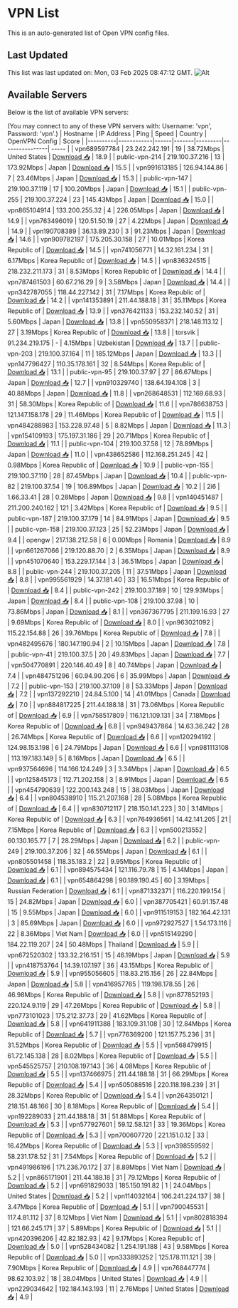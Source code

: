 # VPN List

This is an auto-generated list of Open VPN config files.

## Last Updated

This list was last updated on: Mon, 03 Feb 2025 08:47:12 GMT.
![Alt](https://repobeats.axiom.co/api/embed/186b98318ef1479477931607c1ad7d823f12451f.svg "Repobeats analytics image")

## Available Servers

Below is the list of available VPN servers:

(You may connect to any of these VPN servers with: Username: 'vpn', Password: 'vpn'.)
| Hostname | IP Address | Ping | Speed | Country | OpenVPN Config | Score |
|----------|------------|------|-------|---------|----------------| ----- |
| vpn689597784 | 23.242.242.191 | 19 | 38.72Mbps | United States | [Download 📥](./configs/server_0_US.ovpn) | 18.9 |
| public-vpn-214 | 219.100.37.216 | 13 | 173.92Mbps | Japan | [Download 📥](./configs/server_1_JP.ovpn) | 15.5 |
| vpn991613185 | 126.94.144.86 | 7 | 23.46Mbps | Japan | [Download 📥](./configs/server_2_JP.ovpn) | 15.3 |
| public-vpn-147 | 219.100.37.119 | 17 | 100.20Mbps | Japan | [Download 📥](./configs/server_3_JP.ovpn) | 15.1 |
| public-vpn-255 | 219.100.37.224 | 23 | 145.43Mbps | Japan | [Download 📥](./configs/server_4_JP.ovpn) | 15.0 |
| vpn865104914 | 133.200.255.32 | 4 | 226.05Mbps | Japan | [Download 📥](./configs/server_5_JP.ovpn) | 14.9 |
| vpn763496019 | 120.51.50.19 | 27 | 4.22Mbps | Japan | [Download 📥](./configs/server_6_JP.ovpn) | 14.9 |
| vpn190708389 | 36.13.89.230 | 3 | 91.23Mbps | Japan | [Download 📥](./configs/server_7_JP.ovpn) | 14.6 |
| vpn909782197 | 175.205.30.158 | 27 | 10.01Mbps | Korea Republic of | [Download 📥](./configs/server_8_KR.ovpn) | 14.5 |
| vpn741056771 | 14.32.161.234 | 31 | 6.17Mbps | Korea Republic of | [Download 📥](./configs/server_9_KR.ovpn) | 14.5 |
| vpn836324515 | 218.232.211.173 | 31 | 8.53Mbps | Korea Republic of | [Download 📥](./configs/server_10_KR.ovpn) | 14.4 |
| vpn787461503 | 60.67.216.29 | 9 | 3.58Mbps | Japan | [Download 📥](./configs/server_11_JP.ovpn) | 14.4 |
| vpn342787055 | 118.44.227.142 | 31 | 7.17Mbps | Korea Republic of | [Download 📥](./configs/server_12_KR.ovpn) | 14.2 |
| vpn141353891 | 211.44.188.18 | 31 | 35.11Mbps | Korea Republic of | [Download 📥](./configs/server_13_KR.ovpn) | 13.9 |
| vpn376421133 | 153.232.140.52 | 31 | 5.60Mbps | Japan | [Download 📥](./configs/server_14_JP.ovpn) | 13.8 |
| vpn550958371 | 218.148.113.12 | 27 | 3.19Mbps | Korea Republic of | [Download 📥](./configs/server_15_KR.ovpn) | 13.8 |
| torsvik | 91.234.219.175 | - | 4.15Mbps | Uzbekistan | [Download 📥](./configs/server_16_UZ.ovpn) | 13.7 |
| public-vpn-203 | 219.100.37.164 | 11 | 185.12Mbps | Japan | [Download 📥](./configs/server_17_JP.ovpn) | 13.3 |
| vpn147796427 | 110.35.178.161 | 32 | 8.54Mbps | Korea Republic of | [Download 📥](./configs/server_18_KR.ovpn) | 13.1 |
| public-vpn-95 | 219.100.37.97 | 27 | 86.67Mbps | Japan | [Download 📥](./configs/server_19_JP.ovpn) | 12.7 |
| vpn910329740 | 138.64.194.108 | 3 | 40.88Mbps | Japan | [Download 📥](./configs/server_20_JP.ovpn) | 11.8 |
| vpn268648531 | 112.169.68.93 | 31 | 58.30Mbps | Korea Republic of | [Download 📥](./configs/server_21_KR.ovpn) | 11.6 |
| vpn786638753 | 121.147.158.178 | 29 | 11.46Mbps | Korea Republic of | [Download 📥](./configs/server_22_KR.ovpn) | 11.5 |
| vpn484288983 | 153.228.97.48 | 5 | 8.82Mbps | Japan | [Download 📥](./configs/server_23_JP.ovpn) | 11.3 |
| vpn154109193 | 175.197.31.186 | 29 | 20.71Mbps | Korea Republic of | [Download 📥](./configs/server_24_KR.ovpn) | 11.1 |
| public-vpn-104 | 219.100.37.58 | 12 | 78.89Mbps | Japan | [Download 📥](./configs/server_25_JP.ovpn) | 11.0 |
| vpn438652586 | 112.168.251.245 | 42 | 0.98Mbps | Korea Republic of | [Download 📥](./configs/server_26_KR.ovpn) | 10.9 |
| public-vpn-155 | 219.100.37.110 | 28 | 87.45Mbps | Japan | [Download 📥](./configs/server_27_JP.ovpn) | 10.4 |
| public-vpn-82 | 219.100.37.54 | 19 | 106.89Mbps | Japan | [Download 📥](./configs/server_28_JP.ovpn) | 10.2 |
| 2i6 | 1.66.33.41 | 28 | 0.28Mbps | Japan | [Download 📥](./configs/server_29_JP.ovpn) | 9.8 |
| vpn140451487 | 211.200.240.162 | 121 | 3.42Mbps | Korea Republic of | [Download 📥](./configs/server_30_KR.ovpn) | 9.5 |
| public-vpn-187 | 219.100.37.179 | 14 | 84.91Mbps | Japan | [Download 📥](./configs/server_31_JP.ovpn) | 9.5 |
| public-vpn-158 | 219.100.37.123 | 25 | 52.23Mbps | Japan | [Download 📥](./configs/server_32_JP.ovpn) | 9.4 |
| opengw | 217.138.212.58 | 6 | 0.00Mbps | Romania | [Download 📥](./configs/server_33_RO.ovpn) | 8.9 |
| vpn661267066 | 219.120.88.70 | 2 | 6.35Mbps | Japan | [Download 📥](./configs/server_34_JP.ovpn) | 8.9 |
| vpn451070640 | 153.229.17.144 | 3 | 36.51Mbps | Japan | [Download 📥](./configs/server_35_JP.ovpn) | 8.8 |
| public-vpn-244 | 219.100.37.205 | 11 | 37.51Mbps | Japan | [Download 📥](./configs/server_36_JP.ovpn) | 8.8 |
| vpn995561929 | 14.37.181.40 | 33 | 16.51Mbps | Korea Republic of | [Download 📥](./configs/server_37_KR.ovpn) | 8.4 |
| public-vpn-242 | 219.100.37.189 | 10 | 129.93Mbps | Japan | [Download 📥](./configs/server_38_JP.ovpn) | 8.4 |
| public-vpn-108 | 219.100.37.98 | 10 | 73.86Mbps | Japan | [Download 📥](./configs/server_39_JP.ovpn) | 8.1 |
| vpn367367795 | 211.199.16.93 | 27 | 9.69Mbps | Korea Republic of | [Download 📥](./configs/server_40_KR.ovpn) | 8.0 |
| vpn963021092 | 115.22.154.88 | 26 | 39.76Mbps | Korea Republic of | [Download 📥](./configs/server_41_KR.ovpn) | 7.8 |
| vpn482495676 | 180.147.190.94 | 2 | 10.15Mbps | Japan | [Download 📥](./configs/server_42_JP.ovpn) | 7.8 |
| public-vpn-41 | 219.100.37.5 | 20 | 49.83Mbps | Japan | [Download 📥](./configs/server_43_JP.ovpn) | 7.7 |
| vpn504770891 | 220.146.40.49 | 8 | 40.74Mbps | Japan | [Download 📥](./configs/server_44_JP.ovpn) | 7.4 |
| vpn484751296 | 60.94.90.206 | 6 | 35.99Mbps | Japan | [Download 📥](./configs/server_45_JP.ovpn) | 7.2 |
| public-vpn-153 | 219.100.37.109 | 8 | 53.33Mbps | Japan | [Download 📥](./configs/server_46_JP.ovpn) | 7.2 |
| vpn137292210 | 24.84.5.100 | 14 | 41.01Mbps | Canada | [Download 📥](./configs/server_47_CA.ovpn) | 7.0 |
| vpn884817225 | 211.44.188.18 | 31 | 73.06Mbps | Korea Republic of | [Download 📥](./configs/server_48_KR.ovpn) | 6.9 |
| vpn758517809 | 116.121.109.131 | 34 | 7.18Mbps | Korea Republic of | [Download 📥](./configs/server_49_KR.ovpn) | 6.8 |
| vpn949437864 | 14.63.36.242 | 28 | 26.74Mbps | Korea Republic of | [Download 📥](./configs/server_50_KR.ovpn) | 6.6 |
| vpn120294192 | 124.98.153.198 | 6 | 24.79Mbps | Japan | [Download 📥](./configs/server_51_JP.ovpn) | 6.6 |
| vpn981113108 | 113.197.183.149 | 5 | 8.16Mbps | Japan | [Download 📥](./configs/server_52_JP.ovpn) | 6.5 |
| vpn937564696 | 114.166.124.249 | 3 | 3.34Mbps | Japan | [Download 📥](./configs/server_53_JP.ovpn) | 6.5 |
| vpn125845173 | 112.71.202.158 | 3 | 8.91Mbps | Japan | [Download 📥](./configs/server_54_JP.ovpn) | 6.5 |
| vpn454790639 | 122.200.143.248 | 15 | 38.03Mbps | Japan | [Download 📥](./configs/server_55_JP.ovpn) | 6.4 |
| vpn804538910 | 115.21.207.168 | 28 | 5.08Mbps | Korea Republic of | [Download 📥](./configs/server_56_KR.ovpn) | 6.4 |
| vpn830712117 | 218.150.141.223 | 30 | 3.14Mbps | Korea Republic of | [Download 📥](./configs/server_57_KR.ovpn) | 6.3 |
| vpn764936561 | 14.42.141.205 | 21 | 7.15Mbps | Korea Republic of | [Download 📥](./configs/server_58_KR.ovpn) | 6.3 |
| vpn500213552 | 60.130.165.77 | 7 | 28.29Mbps | Japan | [Download 📥](./configs/server_59_JP.ovpn) | 6.2 |
| public-vpn-249 | 219.100.37.206 | 32 | 46.55Mbps | Japan | [Download 📥](./configs/server_60_JP.ovpn) | 6.1 |
| vpn805501458 | 118.35.183.2 | 22 | 9.95Mbps | Korea Republic of | [Download 📥](./configs/server_61_KR.ovpn) | 6.1 |
| vpn894575434 | 121.116.79.78 | 15 | 4.14Mbps | Japan | [Download 📥](./configs/server_62_JP.ovpn) | 6.1 |
| vpn654864298 | 90.189.190.45 | 60 | 3.19Mbps | Russian Federation | [Download 📥](./configs/server_63_RU.ovpn) | 6.1 |
| vpn871332371 | 116.220.199.154 | 15 | 24.82Mbps | Japan | [Download 📥](./configs/server_64_JP.ovpn) | 6.0 |
| vpn387705421 | 60.91.157.48 | 15 | 9.55Mbps | Japan | [Download 📥](./configs/server_65_JP.ovpn) | 6.0 |
| vpn911519153 | 182.164.42.131 | 3 | 85.69Mbps | Japan | [Download 📥](./configs/server_66_JP.ovpn) | 6.0 |
| vpn972927527 | 1.54.173.116 | 22 | 8.36Mbps | Viet Nam | [Download 📥](./configs/server_67_VN.ovpn) | 6.0 |
| vpn515149290 | 184.22.119.207 | 24 | 50.48Mbps | Thailand | [Download 📥](./configs/server_68_TH.ovpn) | 5.9 |
| vpn672520302 | 133.32.216.151 | 15 | 46.19Mbps | Japan | [Download 📥](./configs/server_69_JP.ovpn) | 5.9 |
| vpn418753764 | 14.39.107.197 | 36 | 43.15Mbps | Korea Republic of | [Download 📥](./configs/server_70_KR.ovpn) | 5.9 |
| vpn955056605 | 118.83.215.156 | 26 | 22.84Mbps | Japan | [Download 📥](./configs/server_71_JP.ovpn) | 5.8 |
| vpn416957765 | 119.198.178.55 | 26 | 46.98Mbps | Korea Republic of | [Download 📥](./configs/server_72_KR.ovpn) | 5.8 |
| vpn877852193 | 220.124.9.119 | 29 | 47.26Mbps | Korea Republic of | [Download 📥](./configs/server_73_KR.ovpn) | 5.8 |
| vpn773101023 | 175.212.37.73 | 29 | 41.62Mbps | Korea Republic of | [Download 📥](./configs/server_74_KR.ovpn) | 5.8 |
| vpn641911388 | 183.109.31.108 | 30 | 12.84Mbps | Korea Republic of | [Download 📥](./configs/server_75_KR.ovpn) | 5.7 |
| vpn776369200 | 121.157.75.236 | 31 | 31.52Mbps | Korea Republic of | [Download 📥](./configs/server_76_KR.ovpn) | 5.5 |
| vpn568479915 | 61.72.145.138 | 28 | 8.02Mbps | Korea Republic of | [Download 📥](./configs/server_77_KR.ovpn) | 5.5 |
| vpn545525757 | 210.108.197.143 | 36 | 4.08Mbps | Korea Republic of | [Download 📥](./configs/server_78_KR.ovpn) | 5.5 |
| vpn137466975 | 211.44.188.18 | 31 | 66.29Mbps | Korea Republic of | [Download 📥](./configs/server_79_KR.ovpn) | 5.4 |
| vpn505088516 | 220.118.198.239 | 31 | 28.32Mbps | Korea Republic of | [Download 📥](./configs/server_80_KR.ovpn) | 5.4 |
| vpn264350121 | 218.151.48.166 | 30 | 8.18Mbps | Korea Republic of | [Download 📥](./configs/server_81_KR.ovpn) | 5.4 |
| vpn192289033 | 211.44.188.18 | 31 | 51.88Mbps | Korea Republic of | [Download 📥](./configs/server_82_KR.ovpn) | 5.3 |
| vpn577927601 | 59.12.58.121 | 33 | 19.36Mbps | Korea Republic of | [Download 📥](./configs/server_83_KR.ovpn) | 5.3 |
| vpn700607720 | 221.151.0.12 | 33 | 16.42Mbps | Korea Republic of | [Download 📥](./configs/server_84_KR.ovpn) | 5.3 |
| vpn398559592 | 58.231.178.52 | 31 | 7.54Mbps | Korea Republic of | [Download 📥](./configs/server_85_KR.ovpn) | 5.2 |
| vpn491986196 | 171.236.70.172 | 37 | 8.89Mbps | Viet Nam | [Download 📥](./configs/server_86_VN.ovpn) | 5.2 |
| vpn865171901 | 211.44.188.18 | 31 | 79.12Mbps | Korea Republic of | [Download 📥](./configs/server_87_KR.ovpn) | 5.2 |
| vpn691829033 | 185.150.191.82 | 1 | 24.04Mbps | United States | [Download 📥](./configs/server_88_US.ovpn) | 5.2 |
| vpn114032164 | 106.241.224.137 | 38 | 3.47Mbps | Korea Republic of | [Download 📥](./configs/server_89_KR.ovpn) | 5.1 |
| vpn790045531 | 117.4.81.112 | 37 | 8.12Mbps | Viet Nam | [Download 📥](./configs/server_90_VN.ovpn) | 5.1 |
| vpn802818394 | 121.66.245.171 | 37 | 5.89Mbps | Korea Republic of | [Download 📥](./configs/server_91_KR.ovpn) | 5.1 |
| vpn420396206 | 42.82.182.93 | 42 | 9.17Mbps | Korea Republic of | [Download 📥](./configs/server_92_KR.ovpn) | 5.0 |
| vpn528434082 | 1.254.191.188 | 43 | 9.58Mbps | Korea Republic of | [Download 📥](./configs/server_93_KR.ovpn) | 5.0 |
| vpn333893252 | 125.178.111.121 | 39 | 7.90Mbps | Korea Republic of | [Download 📥](./configs/server_94_KR.ovpn) | 4.9 |
| vpn768447774 | 98.62.103.92 | 18 | 38.04Mbps | United States | [Download 📥](./configs/server_95_US.ovpn) | 4.9 |
| vpn229034642 | 192.184.143.193 | 11 | 2.76Mbps | United States | [Download 📥](./configs/server_96_US.ovpn) | 4.9 |
